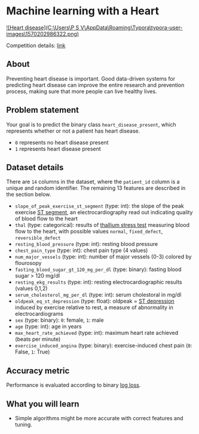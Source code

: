 # Machine learning with a Heart

[![Heart disease](C:\Users\P S V\AppData\Roaming\Typora\typora-user-images\1570202986322.png) ](https://www.youtube.com/watch?v=BLw62AhW_Kc)

Competition details: [link](https://www.drivendata.org/competitions/54/machine-learning-with-a-heart/page/108/)

## About

Preventing heart disease is important. Good data-driven systems for predicting heart disease can improve the entire research and prevention process, making sure that more people can live healthy lives.

## Problem statement

Your goal is to predict the binary class `heart_disease_present`, which represents whether or not a patient has heart disease.

- `0` represents no heart disease present
- `1` represents heart disease present

## Dataset details

There are `14` columns in the dataset, where the `patient_id` column is a unique and random identifier. The remaining 13 features are described in the section below.

- `slope_of_peak_exercise_st_segment` (type: int): the slope of the peak exercise [ST segment](https://en.wikipedia.org/wiki/ST_segment), an electrocardiography read out indicating quality of blood flow to the heart
- `thal` (type: categorical): results of [thallium stress test](https://www.ucsfbenioffchildrens.org/tests/007201.html) measuring blood flow to the heart, with possible values `normal`, `fixed_defect`, `reversible_defect`
- `resting_blood_pressure` (type: int): resting blood pressure
- `chest_pain_type` (type: int): chest pain type (4 values)
- `num_major_vessels` (type: int): number of major vessels (0-3) colored by flourosopy
- `fasting_blood_sugar_gt_120_mg_per_dl` (type: binary): fasting blood sugar > 120 mg/dl
- `resting_ekg_results` (type: int): resting electrocardiographic results (values 0,1,2)
- `serum_cholesterol_mg_per_dl` (type: int): serum cholestoral in mg/dl
- `oldpeak_eq_st_depression` (type: float): oldpeak = [ST depression](https://en.wikipedia.org/wiki/ST_depression) induced by exercise relative to rest, a measure of abnormality in electrocardiograms
- `sex` (type: binary): `0`: female, `1`: male
- `age` (type: int): age in years
- `max_heart_rate_achieved` (type: int): maximum heart rate achieved (beats per minute)
- `exercise_induced_angina` (type: binary): exercise-induced chest pain (`0`: False, `1`: True)

## Accuracy metric

Performance is evaluated according to binary [log loss](https://en.wikipedia.org/wiki/Loss_functions_for_classification#Cross_entropy_loss_(Log_Loss)).



## What you will learn

- Simple algorithms might be more accurate with correct features and tuning.
